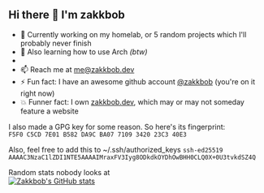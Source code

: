 ## Hi there 👋 I'm zakkbob

- 🔭 Currently working on my homelab, or 5 random projects which I'll probably never finish
- 🌱 Also learning how to use Arch _(btw)_
- 
- 📫 Reach me at [me\@zakkbob.dev](mailto:me\@zakkbob.dev)
- ⚡ Fun fact: I have an awesome github account [@zakkbob](https://github.zakkbob.dev) (you're on it right now)
- 💥 Funner fact: I own [zakkbob.dev](https://zakkbob.dev), which may or may not someday feature a website

I also made a GPG key for some reason. So here's its fingerprint: <br>
```F5F0 C5CD 7E01 B582 DA9C BA07 7109 3420 23C3 40E3```

Also, feel free to add this to ~/.ssh/authorized_keys
```ssh-ed25519 AAAAC3NzaC1lZDI1NTE5AAAAIMraxFV3Iyg8ODkdkOYDhOwBHH0CLQ0X+0U3tvkdSZ4Q```

Random stats nobody looks at <br>
[![Zakkbob's GitHub stats](https://github-readme-stats-opal-two.vercel.app/api?username=zakkbob)](https://github.com/anuraghazra/github-readme-stats)


